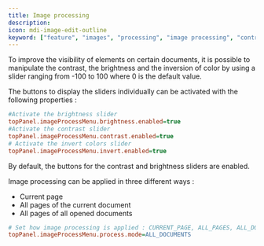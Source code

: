 ```yaml
---
title: Image processing
description:
icon: mdi-image-edit-outline
keyword: ["feature", "images", "processing", "image processing", "contrast", "brightness", "inversion"]
---
```


To improve the visibility of elements on certain documents, it is possible to manipulate the contrast, the brightness and the inversion of color by using a slider ranging from -100 to 100 where 0 is the default value.



The buttons to display the sliders individually can be activated with the following properties :

```cfg
#Activate the brightness slider
topPanel.imageProcessMenu.brightness.enabled=true
#Activate the contrast slider
topPanel.imageProcessMenu.contrast.enabled=true
# Activate the invert colors slider
topPanel.imageProcessMenu.invert.enabled=true
```


 By default, the buttons for the contrast and brightness sliders are enabled.

Image processing can be applied in three different ways :
- Current page
- All pages of the current document
- All pages of all opened documents


```cfg
# Set how image processing is applied : CURRENT_PAGE, ALL_PAGES, ALL_DOCUMENTS
topPanel.imageProcessMenu.process.mode=ALL_DOCUMENTS
```


